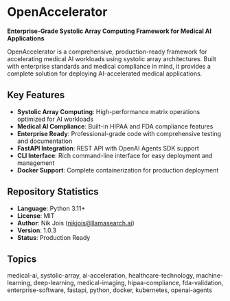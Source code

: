 # OpenAccelerator

**Enterprise-Grade Systolic Array Computing Framework for Medical AI Applications**

OpenAccelerator is a comprehensive, production-ready framework for accelerating medical AI workloads using systolic array architectures. Built with enterprise standards and medical compliance in mind, it provides a complete solution for deploying AI-accelerated medical applications.

## Key Features

- **Systolic Array Computing**: High-performance matrix operations optimized for AI workloads
- **Medical AI Compliance**: Built-in HIPAA and FDA compliance features
- **Enterprise Ready**: Professional-grade code with comprehensive testing and documentation
- **FastAPI Integration**: REST API with OpenAI Agents SDK support
- **CLI Interface**: Rich command-line interface for easy deployment and management
- **Docker Support**: Complete containerization for production deployment

## Repository Statistics

- **Language**: Python 3.11+
- **License**: MIT
- **Author**: Nik Jois (nikjois@llamasearch.ai)
- **Version**: 1.0.3
- **Status**: Production Ready

## Topics

medical-ai, systolic-array, ai-acceleration, healthcare-technology, machine-learning, deep-learning, medical-imaging, hipaa-compliance, fda-validation, enterprise-software, fastapi, python, docker, kubernetes, openai-agents 